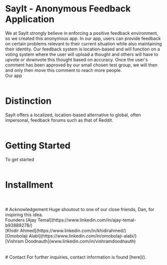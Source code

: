 # SayIt - Anonymous Feedback Application
We at SayIt strongly believe in enforcing a positive feedback environment, so we created this anonymous app. In our app, users can provide feedback on certain problems relevant to their current situation while also maintaining their identity. Our feedback system is location-based and will function on a voting system where the user will upload a thought and others will have to upvote or downvote this thought based on accuracy. Once the user's comment has been approved by our small chosen test group, we will then and only then move this comment to reach more people. <br/>
Our app 
<br/>
<br/>
# Distinction
SayIt offers a localized, location-based alternative to global, often impersonal, feedback forums such as that of Reddit.
<br/>
<br/>
# Getting Started
To get started
<br/>
<br/>
# Installment
<br/>
<br/>
# Acknowledgement
Huge shoutout to one of our close friends, Dan, for inspiring this idea.
<br/>
Founders
[Ajay Temal](https://www.linkedin.com/in/ajay-temal-b93889278/) <br/>
[Khidir Ahmed](https://www.linkedin.com/in/khidirahmed/) <br/>
[Omobolaji Alabi](https://www.linkedin.com/in/omobolaji-alabi/) <br/>
[Vishram Doodnauth](www.linkedin.com/in/vishramdoodnauth) <br/>
<br/>
<br/>
# Contact
For further inquiries, contact information is found [here]().
